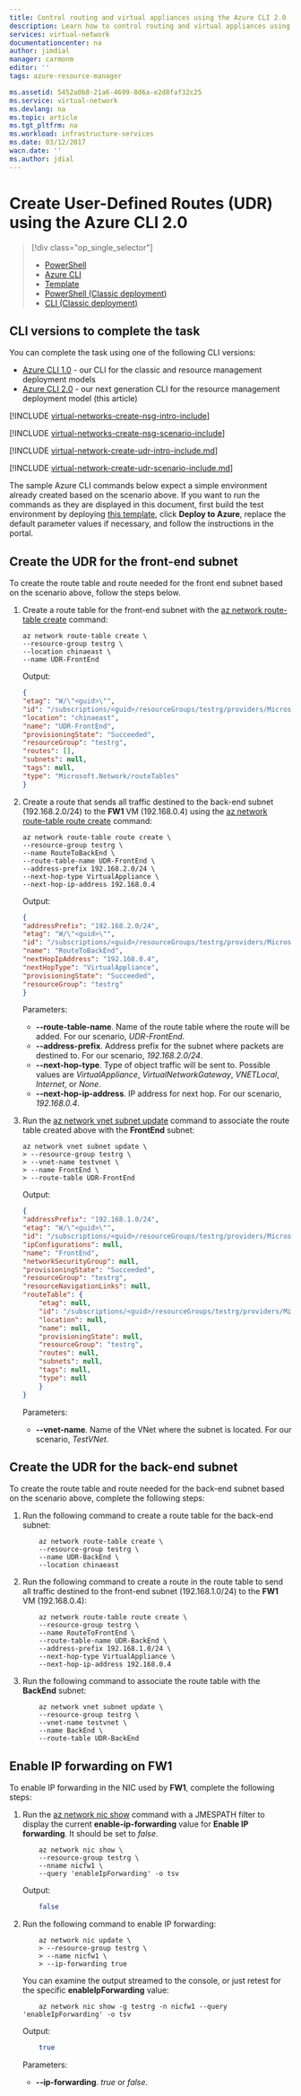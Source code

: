 ```yaml
---
title: Control routing and virtual appliances using the Azure CLI 2.0 | Azure
description: Learn how to control routing and virtual appliances using the Azure CLI 2.0.
services: virtual-network
documentationcenter: na
author: jimdial
manager: carmonm
editor: ''
tags: azure-resource-manager

ms.assetid: 5452a0b8-21a6-4699-8d6a-e2d8faf32c25
ms.service: virtual-network
ms.devlang: na
ms.topic: article
ms.tgt_pltfrm: na
ms.workload: infrastructure-services
ms.date: 03/12/2017
wacn.date: ''
ms.author: jdial
---
```


# Create User-Defined Routes (UDR) using the Azure CLI 2.0
> [!div class="op_single_selector"]
>- [PowerShell](./virtual-network-create-udr-arm-ps.md)
>- [Azure CLI](./virtual-network-create-udr-arm-cli.md)
>- [Template](./virtual-network-create-udr-arm-template.md)
>- [PowerShell (Classic deployment)](./virtual-network-create-udr-classic-ps.md)
>- [CLI (Classic deployment)](./virtual-network-create-udr-classic-cli.md)

## CLI versions to complete the task 

You can complete the task using one of the following CLI versions: 

- [Azure CLI 1.0](./virtual-network-create-udr-arm-cli-nodejs.md) - our CLI for the classic and resource management deployment models 
- [Azure CLI 2.0](#Create-the-UDR-for-the-front-end-subnet) - our next generation CLI for the resource management deployment model (this article)

[!INCLUDE [virtual-networks-create-nsg-intro-include](../../includes/virtual-networks-create-nsg-intro-include.md)]

[!INCLUDE [virtual-networks-create-nsg-scenario-include](../../includes/virtual-networks-create-nsg-scenario-include.md)]

[!INCLUDE [virtual-network-create-udr-intro-include.md](../../includes/virtual-network-create-udr-intro-include.md)]

[!INCLUDE [virtual-network-create-udr-scenario-include.md](../../includes/virtual-network-create-udr-scenario-include.md)]

The sample Azure CLI commands below expect a simple environment already created based on the scenario above. If you want to run the commands as they are displayed in this document, first build the test environment by deploying [this template](http://github.com/telmosampaio/azure-templates/tree/master/IaaS-NSG-UDR-Before), click **Deploy to Azure**, replace the default parameter values if necessary, and follow the instructions in the portal.

## Create the UDR for the front-end subnet
To create the route table and route needed for the front end subnet based on the scenario above, follow the steps below.

1. Create a route table for the front-end subnet with the [az network route-table create](https://docs.microsoft.com/cli/azure/network/route-table#create) command:

    ```azurecli
    az network route-table create \
    --resource-group testrg \
    --location chinaeast \
    --name UDR-FrontEnd
    ```

    Output:

    ```json
    {
    "etag": "W/\"<guid>\"",
    "id": "/subscriptions/<guid>/resourceGroups/testrg/providers/Microsoft.Network/routeTables/UDR-FrontEnd",
    "location": "chinaeast",
    "name": "UDR-FrontEnd",
    "provisioningState": "Succeeded",
    "resourceGroup": "testrg",
    "routes": [],
    "subnets": null,
    "tags": null,
    "type": "Microsoft.Network/routeTables"
    }
    ```

2. Create a route that sends all traffic destined to the back-end subnet (192.168.2.0/24) to the **FW1** VM (192.168.0.4) using the [az network route-table route create](https://docs.microsoft.com/cli/azure/network/route-table/route#create) command:

    ```azurecli
    az network route-table route create \
    --resource-group testrg \
    --name RouteToBackEnd \
    --route-table-name UDR-FrontEnd \
    --address-prefix 192.168.2.0/24 \
    --next-hop-type VirtualAppliance \
    --next-hop-ip-address 192.168.0.4
    ```

    Output:

    ```json
    {
    "addressPrefix": "192.168.2.0/24",
    "etag": "W/\"<guid>\"",
    "id": "/subscriptions/<guid>/resourceGroups/testrg/providers/Microsoft.Network/routeTables/UDR-FrontEnd/routes/RouteToBackEnd",
    "name": "RouteToBackEnd",
    "nextHopIpAddress": "192.168.0.4",
    "nextHopType": "VirtualAppliance",
    "provisioningState": "Succeeded",
    "resourceGroup": "testrg"
    }
    ```

    Parameters:

    * **--route-table-name**. Name of the route table where the route will be added. For our scenario, *UDR-FrontEnd*.
    * **--address-prefix**. Address prefix for the subnet where packets are destined to. For our scenario, *192.168.2.0/24*.
    * **--next-hop-type**. Type of object traffic will be sent to. Possible values are *VirtualAppliance*, *VirtualNetworkGateway*, *VNETLocal*, *Internet*, or *None*.
    * **--next-hop-ip-address**. IP address for next hop. For our scenario, *192.168.0.4*.

3. Run the [az network vnet subnet update](https://docs.microsoft.com/cli/azure/network/vnet/subnet#update) command to associate the route table created above with the **FrontEnd** subnet:

    ```azurecli
    az network vnet subnet update \
    > --resource-group testrg \
    > --vnet-name testvnet \
    > --name FrontEnd \
    > --route-table UDR-FrontEnd
    ```

    Output:

    ```json
    {
    "addressPrefix": "192.168.1.0/24",
    "etag": "W/\"<guid>\"",
    "id": "/subscriptions/<guid>/resourceGroups/testrg/providers/Microsoft.Network/virtualNetworks/testvnet/subnets/FrontEnd",
    "ipConfigurations": null,
    "name": "FrontEnd",
    "networkSecurityGroup": null,
    "provisioningState": "Succeeded",
    "resourceGroup": "testrg",
    "resourceNavigationLinks": null,
    "routeTable": {
        "etag": null,
        "id": "/subscriptions/<guid>/resourceGroups/testrg/providers/Microsoft.Network/routeTables/UDR-FrontEnd",
        "location": null,
        "name": null,
        "provisioningState": null,
        "resourceGroup": "testrg",
        "routes": null,
        "subnets": null,
        "tags": null,
        "type": null
        }
    }
    ```

    Parameters:

    * **--vnet-name**. Name of the VNet where the subnet is located. For our scenario, *TestVNet*.

## Create the UDR for the back-end subnet

To create the route table and route needed for the back-end subnet based on the scenario above, complete the following steps:

1. Run the following command to create a route table for the back-end subnet:

    ```azurecli
        az network route-table create \
        --resource-group testrg \
        --name UDR-BackEnd \
        --location chinaeast
    ```

2. Run the following command to create a route in the route table to send all traffic destined to the front-end subnet (192.168.1.0/24) to the **FW1** VM (192.168.0.4):

    ```azurecli
        az network route-table route create \
        --resource-group testrg \
        --name RouteToFrontEnd \
        --route-table-name UDR-BackEnd \
        --address-prefix 192.168.1.0/24 \
        --next-hop-type VirtualAppliance \
        --next-hop-ip-address 192.168.0.4
    ```

3. Run the following command to associate the route table with the **BackEnd** subnet:

    ```azurecli
        az network vnet subnet update \
        --resource-group testrg \
        --vnet-name testvnet \
        --name BackEnd \
        --route-table UDR-BackEnd
    ```

## Enable IP forwarding on FW1

To enable IP forwarding in the NIC used by **FW1**, complete the following steps:

1. Run the [az network nic show](https://docs.microsoft.com/cli/az/network/nic#show) command with a JMESPATH filter to display the current **enable-ip-forwarding** value for **Enable IP forwarding**. It should be set to *false*.

    ```azurecli
        az network nic show \
        --resource-group testrg \
        --nname nicfw1 \
        --query 'enableIpForwarding' -o tsv
    ```

    Output:

    ```bash
        false
    ```

2. Run the following command to enable IP forwarding:

    ```azurecli
        az network nic update \
        > --resource-group testrg \
        > --name nicfw1 \
        > --ip-forwarding true
    ```

    You can examine the output streamed to the console, or just retest for the specific **enableIpForwarding** value:

    ```azurecli
        az network nic show -g testrg -n nicfw1 --query 'enableIpForwarding' -o tsv
    ```

    Output:

    ```bash
        true
    ```

    Parameters:

    * **--ip-forwarding**. *true* or *false*.